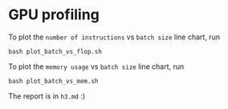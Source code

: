 # GPU profiling

To plot the `number of instructions` vs `batch size` line chart, run
```
bash plot_batch_vs_flop.sh
```

To plot the `memory usage` vs `batch size` line chart, run
```
bash plot_batch_vs_mem.sh
```

The report is in `h3.md` :)
